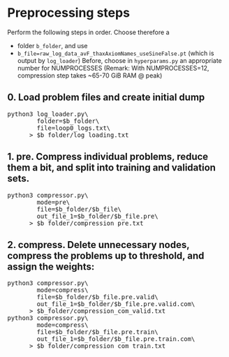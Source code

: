 # Preprocessing steps
Perform the following steps in order. Choose therefore a
- folder `b_folder`, and use 
- `b_file=raw_log_data_avF_thaxAxiomNames_useSineFalse.pt` (which is output by `log_loader`)
Before, choose in `hyperparams.py` an appropriate number for NUMPROCESSES (Remark: With NUMPROCESSES=12, compression step takes ~65-70 GiB RAM @ peak)
## 0. Load problem files and create initial dump
<pre>
python3 log_loader.py\
        folder=$b_folder\
        file=loop0_logs.txt\
      > $b_folder/log_loading.txt
</pre>
## 1. pre. Compress individual problems, reduce them a bit, and split into training and validation sets.
<pre>
python3 compressor.py\
        mode=pre\
        file=$b_folder/$b_file\
        out_file_1=$b_folder/$b_file.pre\
      > $b_folder/compression_pre.txt
</pre>
## 2. compress. Delete unnecessary nodes, compress the problems up to threshold, and assign the weights:
<pre>
python3 compressor.py\
        mode=compress\
        file=$b_folder/$b_file.pre.valid\
        out_file_1=$b_folder/$b_file.pre.valid.com\
      > $b_folder/compression_com_valid.txt
python3 compressor.py\
        mode=compress\
        file=$b_folder/$b_file.pre.train\
        out_file_1=$b_folder/$b_file.pre.train.com\
      > $b_folder/compression_com_train.txt
</pre>